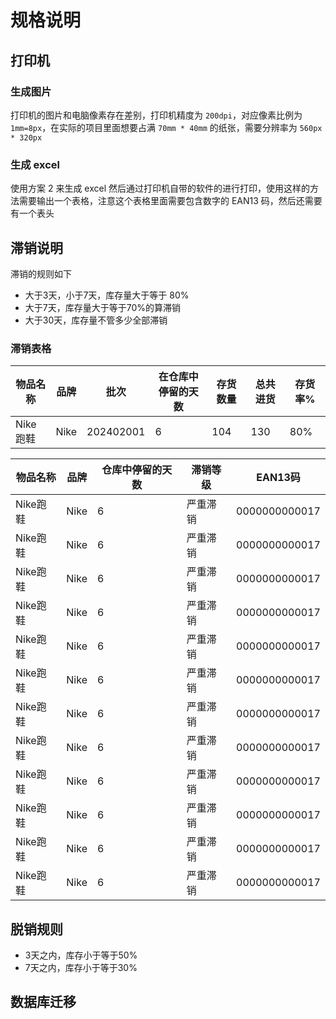 # 规格说明

## 打印机

### 生成图片

打印机的图片和电脑像素存在差别，打印机精度为 `200dpi`，对应像素比例为 `1mm=8px`，在实际的项目里面想要占满 `70mm * 40mm` 的纸张，需要分辨率为 `560px * 320px`

### 生成 excel

使用方案 2 来生成 excel 然后通过打印机自带的软件的进行打印，使用这样的方法需要输出一个表格，注意这个表格里面需要包含数字的 EAN13 码，然后还需要有一个表头

## 滞销说明

滞销的规则如下

- 大于3天，小于7天，库存量大于等于 80%
- 大于7天，库存量大于等于70%的算滞销
- 大于30天，库存量不管多少全部滞销

### 滞销表格

| 物品名称 | 品牌 | 批次      | 在仓库中停留的天数 | 存货数量 | 总共进货 | 存货率% |
| -------- | ---- | --------- | ------------------ | -------- | -------- | ------- |
| Nike跑鞋 | Nike | 202402001 | 6                  | 104      | 130      | 80%     |



| 物品名称 | 品牌 | 仓库中停留的天数 | 滞销等级 | EAN13码       |
| -------- | ---- | ---------------- | -------- | ------------- |
| Nike跑鞋 | Nike | 6                | 严重滞销 | 0000000000017 |
| Nike跑鞋 | Nike | 6                | 严重滞销 | 0000000000017 |
| Nike跑鞋 | Nike | 6                | 严重滞销 | 0000000000017 |
| Nike跑鞋 | Nike | 6                | 严重滞销 | 0000000000017 |
| Nike跑鞋 | Nike | 6                | 严重滞销 | 0000000000017 |
| Nike跑鞋 | Nike | 6                | 严重滞销 | 0000000000017 |
| Nike跑鞋 | Nike | 6                | 严重滞销 | 0000000000017 |
| Nike跑鞋 | Nike | 6                | 严重滞销 | 0000000000017 |
| Nike跑鞋 | Nike | 6                | 严重滞销 | 0000000000017 |
| Nike跑鞋 | Nike | 6                | 严重滞销 | 0000000000017 |
| Nike跑鞋 | Nike | 6                | 严重滞销 | 0000000000017 |
| Nike跑鞋 | Nike | 6                | 严重滞销 | 0000000000017 |


## 脱销规则

- 3天之内，库存小于等于50%
- 7天之内，库存小于等于30%

## 数据库迁移